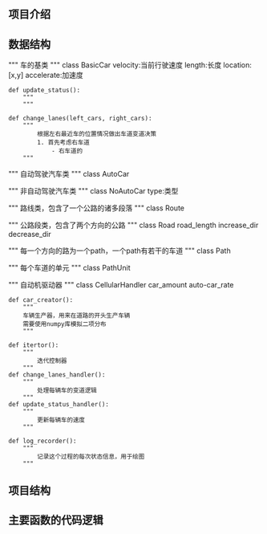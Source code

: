 ## 项目介绍

## 数据结构

"""
车的基类
"""
class BasicCar
velocity:当前行驶速度
length:长度
location:[x,y]
accelerate:加速度

	def update_status():
		"""
		"""

	def change_lanes(left_cars, right_cars):	
		"""
			根据左右最近车的位置情况做出车道变道决策
			1. 首先考虑右车道
				- 右车道的
		"""

"""
自动驾驶汽车类
"""
class AutoCar

"""
非自动驾驶汽车类
"""
class NoAutoCar
type:类型

"""
路线类，包含了一个公路的诸多段落
"""
class Route

"""
公路段类，包含了两个方向的公路
"""
class Road
road_length
increase_dir
decrease_dir

"""
每一个方向的路为一个path，一个path有若干的车道
"""
class Path

"""
每个车道的单元
"""
class PathUnit

"""
自动机驱动器
"""
class CellularHandler
car_amount
auto-car_rate

	def car_creator():
		"""
		车辆生产器，用来在道路的开头生产车辆
		需要使用numpy库模拟二项分布
		"""

	def itertor():
		"""
			迭代控制器
		"""
	def change_lanes_handler():
		"""
			处理每辆车的变道逻辑
		"""
	def update_status_handler():
		"""
			更新每辆车的速度
		"""
	
	def log_recorder():
		"""
			记录这个过程的每次状态信息，用于绘图
		"""

## 项目结构

## 主要函数的代码逻辑